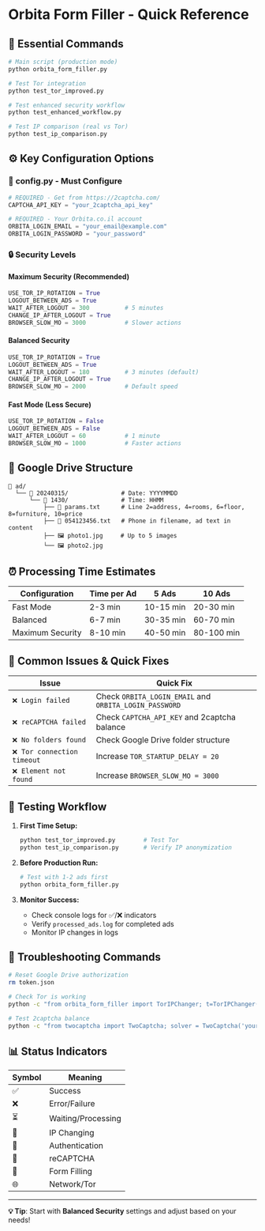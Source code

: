 # Orbita Form Filler - Quick Reference

## 🚀 Essential Commands

```bash
# Main script (production mode)
python orbita_form_filler.py

# Test Tor integration
python test_tor_improved.py

# Test enhanced security workflow
python test_enhanced_workflow.py

# Test IP comparison (real vs Tor)
python test_ip_comparison.py
```

## ⚙️ Key Configuration Options

### 📝 **config.py - Must Configure**
```python
# REQUIRED - Get from https://2captcha.com/
CAPTCHA_API_KEY = "your_2captcha_api_key"

# REQUIRED - Your Orbita.co.il account
ORBITA_LOGIN_EMAIL = "your_email@example.com"
ORBITA_LOGIN_PASSWORD = "your_password"
```

### 🔒 **Security Levels**

#### **Maximum Security (Recommended)**
```python
USE_TOR_IP_ROTATION = True
LOGOUT_BETWEEN_ADS = True
WAIT_AFTER_LOGOUT = 300          # 5 minutes
CHANGE_IP_AFTER_LOGOUT = True
BROWSER_SLOW_MO = 3000           # Slower actions
```

#### **Balanced Security**
```python
USE_TOR_IP_ROTATION = True
LOGOUT_BETWEEN_ADS = True
WAIT_AFTER_LOGOUT = 180          # 3 minutes (default)
CHANGE_IP_AFTER_LOGOUT = True
BROWSER_SLOW_MO = 2000           # Default speed
```

#### **Fast Mode (Less Secure)**
```python
USE_TOR_IP_ROTATION = False
LOGOUT_BETWEEN_ADS = False
WAIT_AFTER_LOGOUT = 60           # 1 minute
BROWSER_SLOW_MO = 1000           # Faster actions
```

## 📁 **Google Drive Structure**

```
📁 ad/
  └── 📁 20240315/               # Date: YYYYMMDD
      └── 📁 1430/               # Time: HHMM
          ├── 📄 params.txt      # Line 2=address, 4=rooms, 6=floor, 8=furniture, 10=price
          ├── 📄 054123456.txt   # Phone in filename, ad text in content
          ├── 🖼️ photo1.jpg     # Up to 5 images
          └── 🖼️ photo2.jpg
```

## ⏰ **Processing Time Estimates**

| Configuration | Time per Ad | 5 Ads | 10 Ads |
|--------------|-------------|-------|--------|
| Fast Mode | 2-3 min | 10-15 min | 20-30 min |
| Balanced | 6-7 min | 30-35 min | 60-70 min |
| Maximum Security | 8-10 min | 40-50 min | 80-100 min |

## 🚨 **Common Issues & Quick Fixes**

| Issue | Quick Fix |
|-------|-----------|
| `❌ Login failed` | Check `ORBITA_LOGIN_EMAIL` and `ORBITA_LOGIN_PASSWORD` |
| `❌ reCAPTCHA failed` | Check `CAPTCHA_API_KEY` and 2captcha balance |
| `❌ No folders found` | Check Google Drive folder structure |
| `❌ Tor connection timeout` | Increase `TOR_STARTUP_DELAY = 20` |
| `❌ Element not found` | Increase `BROWSER_SLOW_MO = 3000` |

## 🧪 **Testing Workflow**

1. **First Time Setup:**
   ```bash
   python test_tor_improved.py        # Test Tor
   python test_ip_comparison.py       # Verify IP anonymization
   ```

2. **Before Production Run:**
   ```bash
   # Test with 1-2 ads first
   python orbita_form_filler.py
   ```

3. **Monitor Success:**
   - Check console logs for ✅/❌ indicators
   - Verify `processed_ads.log` for completed ads
   - Monitor IP changes in logs

## 🔧 **Troubleshooting Commands**

```bash
# Reset Google Drive authorization
rm token.json

# Check Tor is working
python -c "from orbita_form_filler import TorIPChanger; t=TorIPChanger(); t.initialize_tor(); t.start_tor(); print('IP:', t.get_current_ip())"

# Test 2captcha balance
python -c "from twocaptcha import TwoCaptcha; solver = TwoCaptcha('your_api_key'); print('Balance:', solver.balance())"
```

## 📊 **Status Indicators**

| Symbol | Meaning |
|--------|---------|
| ✅ | Success |
| ❌ | Error/Failure |
| ⏳ | Waiting/Processing |
| 🔄 | IP Changing |
| 🔐 | Authentication |
| 🤖 | reCAPTCHA |
| 📝 | Form Filling |
| 🌐 | Network/Tor |

---

**💡 Tip**: Start with **Balanced Security** settings and adjust based on your needs! 